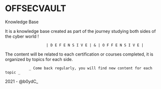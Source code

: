 # OFFSECVAULT
Knowledge Base

It is a knowledge base created as part of the journey studying both sides of the cyber world !

                       | D E F E N S I V E | & | O F F E N S I V E | 

The content will be related to each certification or courses completed, it is organized by topics for each side. 

               _ Come back regularly, you will find new content for each topic _

2021 - @b0ydC_
